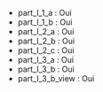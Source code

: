 - part_I_1_a : Oui 
- part_I_1_b : Oui 
- part_I_2_a : Oui
- part_I_2_b : Oui
- part_I_2_c : Oui
- part_I_3_a : Oui
- part_I_3_b : Oui 
- part_I_3_b_view : Oui